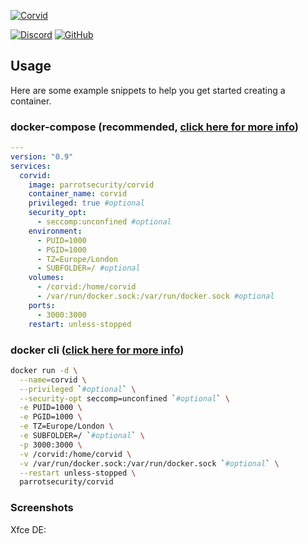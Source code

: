 [![Corvid](https://user-images.githubusercontent.com/73482535/138620936-111d3a40-127b-4e38-9f05-e62074a1da9e.jpg)](https://github.com/Ashraf-wan/Corvid)

[![Discord](https://img.shields.io/discord/902002814656606249?color=94398d&labelColor=555555&logoColor=ffffff&style=for-the-badge&label=Discord&logo=discord)](https://discord.gg/7JVx2jbweN "realtime support / chat with the community and the team.")
[![GitHub](https://img.shields.io/static/v1.svg?color=94398d&labelColor=555555&logoColor=ffffff&style=for-the-badge&label=Ashraf-wan&message=GitHub&logo=github)](https://github.com/Ashraf-wan "view the source for all of our repositories.")

## Usage

Here are some example snippets to help you get started creating a container.

### docker-compose (recommended, [click here for more info](https://docs.linuxserver.io/general/docker-compose))

```yaml
---
version: "0.9"
services:
  corvid:
    image: parrotsecurity/corvid
    container_name: corvid
    privileged: true #optional
    security_opt:
      - seccomp:unconfined #optional
    environment:
      - PUID=1000
      - PGID=1000
      - TZ=Europe/London
      - SUBFOLDER=/ #optional
    volumes:
      - /corvid:/home/corvid
      - /var/run/docker.sock:/var/run/docker.sock #optional
    ports:
      - 3000:3000
    restart: unless-stopped
```

### docker cli ([click here for more info](https://docs.docker.com/engine/reference/commandline/cli/))

```bash
docker run -d \
  --name=corvid \
  --privileged `#optional` \
  --security-opt seccomp=unconfined `#optional` \
  -e PUID=1000 \
  -e PGID=1000 \
  -e TZ=Europe/London \
  -e SUBFOLDER=/ `#optional` \
  -p 3000:3000 \
  -v /corvid:/home/corvid \
  -v /var/run/docker.sock:/var/run/docker.sock `#optional` \
  --restart unless-stopped \
  parrotsecurity/corvid
```
### Screenshots

Xfce DE:
